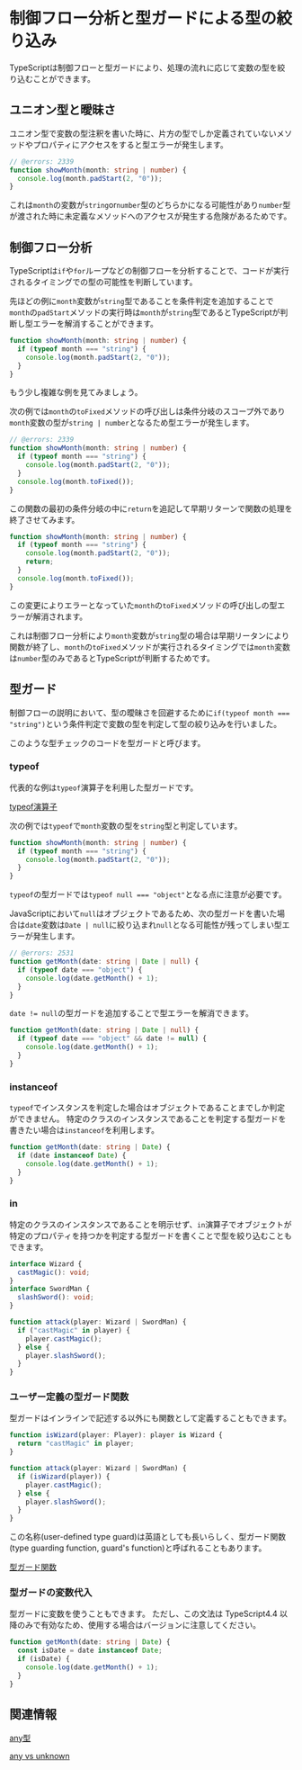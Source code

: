 # 制御フロー分析と型ガードによる型の絞り込み

TypeScriptは制御フローと型ガードにより、処理の流れに応じて変数の型を絞り込むことができます。

## ユニオン型と曖昧さ

ユニオン型で変数の型注釈を書いた時に、片方の型でしか定義されていないメソッドやプロパティにアクセスをすると型エラーが発生します。

```ts twoslash
// @errors: 2339
function showMonth(month: string | number) {
  console.log(month.padStart(2, "0"));
}
```

これは`month`の変数が`string`or`number`型のどちらかになる可能性があり`number`型が渡された時に未定義なメソッドへのアクセスが発生する危険があるためです。

## 制御フロー分析

TypeScriptは`if`や`for`ループなどの制御フローを分析することで、コードが実行されるタイミングでの型の可能性を判断しています。

先ほどの例に`month`変数が`string`型であることを条件判定を追加することで`month`の`padStart`メソッドの実行時は`month`が`string`型であるとTypeScriptが判断し型エラーを解消することができます。

```ts twoslash
function showMonth(month: string | number) {
  if (typeof month === "string") {
    console.log(month.padStart(2, "0"));
  }
}
```

もう少し複雑な例を見てみましょう。

次の例では`month`の`toFixed`メソッドの呼び出しは条件分岐のスコープ外であり`month`変数の型が`string | number`となるため型エラーが発生します。

```ts twoslash
// @errors: 2339
function showMonth(month: string | number) {
  if (typeof month === "string") {
    console.log(month.padStart(2, "0"));
  }
  console.log(month.toFixed());
}
```

この関数の最初の条件分岐の中に`return`を追記して早期リターンで関数の処理を終了させてみます。

```ts twoslash
function showMonth(month: string | number) {
  if (typeof month === "string") {
    console.log(month.padStart(2, "0"));
    return;
  }
  console.log(month.toFixed());
}
```

この変更によりエラーとなっていた`month`の`toFixed`メソッドの呼び出しの型エラーが解消されます。

これは制御フロー分析により`month`変数が`string`型の場合は早期リータンにより関数が終了し、`month`の`toFixed`メソッドが実行されるタイミングでは`month`変数は`number`型のみであるとTypeScriptが判断するためです。

## 型ガード

制御フローの説明において、型の曖昧さを回避するために`if(typeof month === "string")`という条件判定で変数の型を判定して型の絞り込みを行いました。

このような型チェックのコードを型ガードと呼びます。

### typeof

代表的な例は`typeof`演算子を利用した型ガードです。

[typeof演算子](../values-types-variables/typeof-operator.md)

次の例では`typeof`で`month`変数の型を`string`型と判定しています。

```ts twoslash
function showMonth(month: string | number) {
  if (typeof month === "string") {
    console.log(month.padStart(2, "0"));
  }
}
```

`typeof`の型ガードでは`typeof null === "object"`となる点に注意が必要です。

JavaScriptにおいて`null`はオブジェクトであるため、次の型ガードを書いた場合は`date`変数は`Date | null`に絞り込まれ`null`となる可能性が残ってしまい型エラーが発生します。

```ts twoslash
// @errors: 2531
function getMonth(date: string | Date | null) {
  if (typeof date === "object") {
    console.log(date.getMonth() + 1);
  }
}
```

`date != null`の型ガードを追加することで型エラーを解消できます。

```ts twoslash
function getMonth(date: string | Date | null) {
  if (typeof date === "object" && date != null) {
    console.log(date.getMonth() + 1);
  }
}
```

### instanceof

`typeof`でインスタンスを判定した場合はオブジェクトであることまでしか判定ができません。
特定のクラスのインスタンスであることを判定する型ガードを書きたい場合は`instanceof`を利用します。

```ts twoslash
function getMonth(date: string | Date) {
  if (date instanceof Date) {
    console.log(date.getMonth() + 1);
  }
}
```

### in

特定のクラスのインスタンスであることを明示せず、`in`演算子でオブジェクトが特定のプロパティを持つかを判定する型ガードを書くことで型を絞り込むこともできます。

```ts twoslash
interface Wizard {
  castMagic(): void;
}
interface SwordMan {
  slashSword(): void;
}

function attack(player: Wizard | SwordMan) {
  if ("castMagic" in player) {
    player.castMagic();
  } else {
    player.slashSword();
  }
}
```

### ユーザー定義の型ガード関数

型ガードはインラインで記述する以外にも関数として定義することもできます。

```ts
function isWizard(player: Player): player is Wizard {
  return "castMagic" in player;
}

function attack(player: Wizard | SwordMan) {
  if (isWizard(player)) {
    player.castMagic();
  } else {
    player.slashSword();
  }
}
```

この名称(user-defined type guard)は英語としても長いらしく、型ガード関数(type guarding function, guard's function)と呼ばれることもあります。

[型ガード関数](../functions/type-guard-functions.md)

### 型ガードの変数代入

型ガードに変数を使うこともできます。
ただし、この文法は TypeScript4.4 以降のみで有効なため、使用する場合はバージョンに注意してください。

```ts twoslash
function getMonth(date: string | Date) {
  const isDate = date instanceof Date;
  if (isDate) {
    console.log(date.getMonth() + 1);
  }
}
```

## 関連情報

[any型](../values-types-variables/any.md)

[any vs unknown](any-vs-unknown.md)
